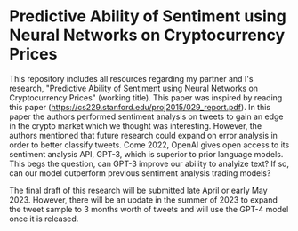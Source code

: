 # Predictive Ability of Sentiment using Neural Networks on Cryptocurrency Prices
This repository includes all resources regarding my partner and I's research, "Predictive Ability of Sentiment using Neural Networks on Cryptocurrency Prices" (working title). This paper was inspired by reading this paper (https://cs229.stanford.edu/proj2015/029_report.pdf). In this paper the authors performed sentiment analysis on tweets to gain an edge in the crypto market which we thought was interesting. However, the authors mentioned that future research could expand on error analysis in order to better classify tweets. Come 2022, OpenAI gives open access to its sentiment analysis API, GPT-3, which is superior to prior language models. This begs the question, can GPT-3 improve our ability to analyize text? If so, can our model outperform previous sentiment analysis trading models? 

The final draft of this research will be submitted late April or early May 2023. However, there will be an update in the summer of 2023 to expand the tweet sample to 3 months worth of tweets and will use the GPT-4 model once it is released. 
